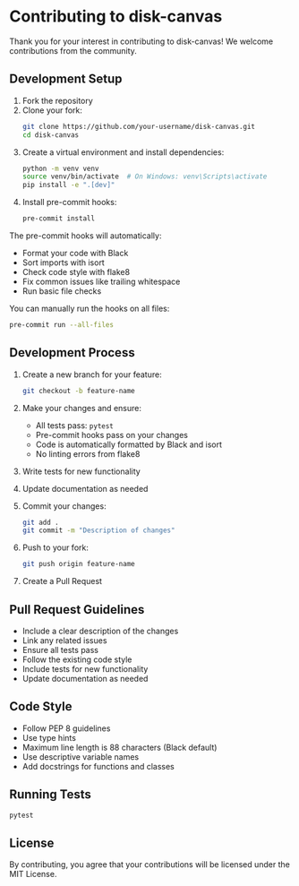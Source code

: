 # Contributing to disk-canvas

Thank you for your interest in contributing to disk-canvas! We welcome contributions from the community.

## Development Setup

1. Fork the repository
2. Clone your fork:
   ```bash
   git clone https://github.com/your-username/disk-canvas.git
   cd disk-canvas
   ```
3. Create a virtual environment and install dependencies:
   ```bash
   python -m venv venv
   source venv/bin/activate  # On Windows: venv\Scripts\activate
   pip install -e ".[dev]"
   ```
4. Install pre-commit hooks:
   ```bash
   pre-commit install
   ```

The pre-commit hooks will automatically:
- Format your code with Black
- Sort imports with isort
- Check code style with flake8
- Fix common issues like trailing whitespace
- Run basic file checks

You can manually run the hooks on all files:
```bash
pre-commit run --all-files
```

## Development Process

1. Create a new branch for your feature:
   ```bash
   git checkout -b feature-name
   ```

2. Make your changes and ensure:
   - All tests pass: `pytest`
   - Pre-commit hooks pass on your changes
   - Code is automatically formatted by Black and isort
   - No linting errors from flake8

3. Write tests for new functionality

4. Update documentation as needed

5. Commit your changes:
   ```bash
   git add .
   git commit -m "Description of changes"
   ```

6. Push to your fork:
   ```bash
   git push origin feature-name
   ```

7. Create a Pull Request

## Pull Request Guidelines

- Include a clear description of the changes
- Link any related issues
- Ensure all tests pass
- Follow the existing code style
- Include tests for new functionality
- Update documentation as needed

## Code Style

- Follow PEP 8 guidelines
- Use type hints
- Maximum line length is 88 characters (Black default)
- Use descriptive variable names
- Add docstrings for functions and classes

## Running Tests

```bash
pytest
```

## License

By contributing, you agree that your contributions will be licensed under the MIT License.
